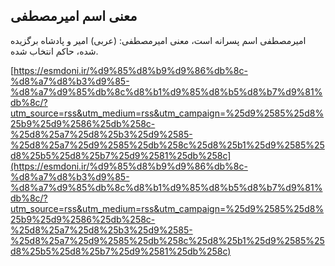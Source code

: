 ## معنی اسم امیرمصطفی


امیرمصطفی اسم پسرانه است، معنی امیرمصطفی: (عربی) امیر و پادشاه برگزیده شده، حاکم انتخاب شده.

[https://esmdoni.ir/%d9%85%d8%b9%d9%86%db%8c-%d8%a7%d8%b3%d9%85-%d8%a7%d9%85%db%8c%d8%b1%d9%85%d8%b5%d8%b7%d9%81%db%8c/?utm_source=rss&utm_medium=rss&utm_campaign=%25d9%2585%25d8%25b9%25d9%2586%25db%258c-%25d8%25a7%25d8%25b3%25d9%2585-%25d8%25a7%25d9%2585%25db%258c%25d8%25b1%25d9%2585%25d8%25b5%25d8%25b7%25d9%2581%25db%258c](https://esmdoni.ir/%d9%85%d8%b9%d9%86%db%8c-%d8%a7%d8%b3%d9%85-%d8%a7%d9%85%db%8c%d8%b1%d9%85%d8%b5%d8%b7%d9%81%db%8c/?utm_source=rss&utm_medium=rss&utm_campaign=%25d9%2585%25d8%25b9%25d9%2586%25db%258c-%25d8%25a7%25d8%25b3%25d9%2585-%25d8%25a7%25d9%2585%25db%258c%25d8%25b1%25d9%2585%25d8%25b5%25d8%25b7%25d9%2581%25db%258c) 